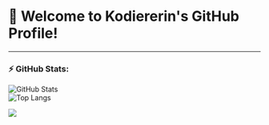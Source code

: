 # 🌟 Welcome to Kodiererin's GitHub Profile!

---

### ⚡ GitHub Stats:
![GitHub Stats](https://github-readme-stats.vercel.app/api?username=Kodiererin&theme=radical&hide_border=true&include_all_commits=true&count_private=true)<br/>
![Top Langs](https://github-readme-stats.vercel.app/api/top-langs/?username=Kodiererin&theme=radical&hide_border=true&layout=compact&langs_count=8)


[![](https://visitcount.itsvg.in/api?id=Kodiererin&label=Profile+Views&icon=0&pretty=true)](https://visitcount.itsvg.in)
